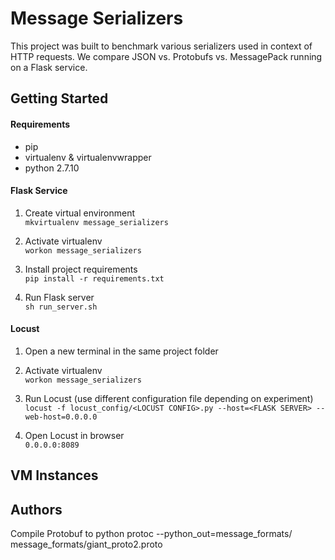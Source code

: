 # Message Serializers
This project was built to benchmark various serializers used in context of HTTP requests. We compare JSON vs. Protobufs vs. MessagePack running on a Flask service.

## Getting Started

#### Requirements
- pip
- virtualenv & virtualenvwrapper
- python 2.7.10

#### Flask Service
1. Create virtual environment  
`mkvirtualenv message_serializers`

2. Activate virtualenv  
`workon message_serializers`

3. Install project requirements  
`pip install -r requirements.txt`

4. Run Flask server  
`sh run_server.sh`


#### Locust
1. Open a new terminal in the same project folder

2. Activate virtualenv  
`workon message_serializers`

3. Run Locust (use different configuration file depending on experiment)  
`locust -f locust_config/<LOCUST CONFIG>.py --host=<FLASK SERVER> --web-host=0.0.0.0`

4. Open Locust in browser  
`0.0.0.0:8089`


## VM Instances


## Authors

Compile Protobuf to python
protoc --python_out=message_formats/ message_formats/giant_proto2.proto
